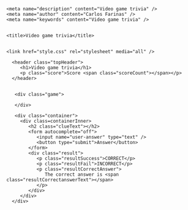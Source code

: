 <!DOCTYPE html>
<html lang="en">
  <head>
    <meta charset="UTF-8" />
    <meta
      name="viewport"
      content="width=device-width, initial-scale=1, shrink-to-fit=no"
    

    <meta name="description" content="Video game trivia" />
    <meta name="author" content="Carlos Farinas" />
    <meta name="keywords" content="Video game trivia" />

    
    <title>Video game trivia</title>

    
    <link href="style.css" rel="stylesheet" media="all" />
  </head>

  <body>
    <div class="app">
   
      <header class="topHeader">
         <h1>Video game trivia</h1>
         <p class="score">Score <span class="scoreCount"></span></p>
      </header>
      
      
       <div class="game">
          
       </div>

       <div class="container">
         <div class=containerInner>
            <h2 class="clueText"></h2>
            <form autocomplete="off">
               <input name="user-answer" type="text" />
               <button type="submit">Answer</button>
            </form>
            <div class="result">
               <p class="resultSuccess">CORRECT</p>
               <p class="resultFail">INCORRECT</p>
               <p class="resultCorrectAnswer">
                  The correct answer is <span class="resultCorrectanswerText"></span>
               </p>
            </div>
         </div>
      </div>
  </div>
  <script src="code.js"></script>
 </body>
 </html>
